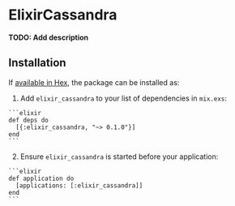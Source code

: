 # ElixirCassandra

**TODO: Add description**

## Installation

If [available in Hex](https://hex.pm/docs/publish), the package can be installed as:

  1. Add `elixir_cassandra` to your list of dependencies in `mix.exs`:

    ```elixir
    def deps do
      [{:elixir_cassandra, "~> 0.1.0"}]
    end
    ```

  2. Ensure `elixir_cassandra` is started before your application:

    ```elixir
    def application do
      [applications: [:elixir_cassandra]]
    end
    ```

